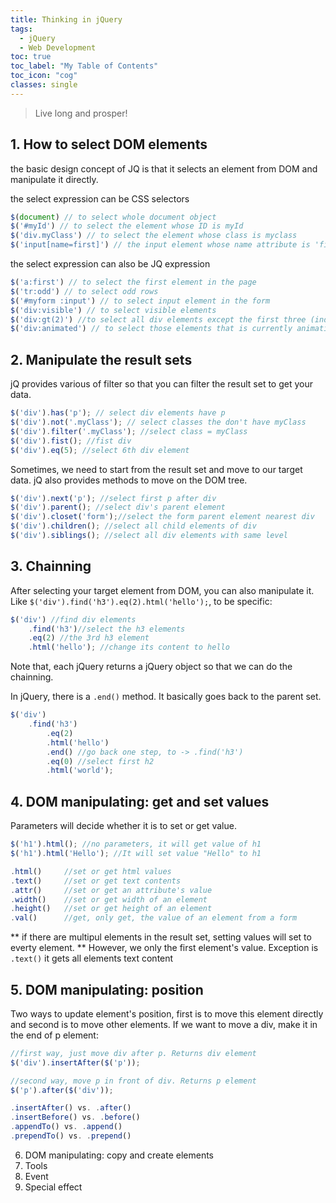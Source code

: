 ```yaml
---
title: Thinking in jQuery
tags: 
  - jQuery
  - Web Development
toc: true
toc_label: "My Table of Contents"
toc_icon: "cog"
classes: single
---
```


> Live long and prosper!

## 1. How to select DOM elements

the basic design concept of JQ is that it selects an element from DOM and manipulate it directly.

the select expression can be CSS selectors

```javascript
$(document) // to select whole document object
$('#myId') // to select the element whose ID is myId
$('div.myClass') // to select the element whose class is myclass
$('input[name=first]') // the input element whose name attribute is 'first'
```

the select expression can also be JQ expression
	
```javascript
$('a:first') // to select the first element in the page
$('tr:odd') // to select odd rows
$('#myform :input') // to select input element in the form
$('div:visible') // to select visible elements
$('div:gt(2)') //to select all div elements except the first three (index starts from 0)   
$('div:animated') // to select those elements that is currently animating
```

## 2. Manipulate the result sets

jQ provides various of filter so that you can filter the result set to get your data.

```javascript
$('div').has('p'); // select div elements have p 
$('div').not('.myClass'); // select classes the don't have myClass
$('div').filter('.myClass'); //select class = myClass
$('div').fist(); //fist div
$('div').eq(5); //select 6th div element
```

Sometimes, we need to start from the result set and move to our target data. jQ also provides methods to move on the DOM tree.

```javascript
$('div').next('p'); //select first p after div
$('div').parent(); //select div's parent element
$('div').closet('form');//select the form parent element nearest div
$('div').children(); //select all child elements of div
$('div').siblings(); //select all div elements with same level
```

## 3. Chainning 

After selecting your target element from DOM, you can also manipulate it. Like `$('div').find('h3').eq(2).html('hello');`, to be specific:

```javascript
$('div') //find div elements
    .find('h3')//select the h3 elements
    .eq(2) //the 3rd h3 element
    .html('hello'); //change its content to hello
```

Note that, each jQuery returns a jQuery object so that we can do the chainning.

In jQuery, there is a `.end()` method. It basically goes back to the parent set.

```javascript
$('div') 
    .find('h3')
        .eq(2) 
        .html('hello')
        .end() //go back one step, to -> .find('h3')
        .eq(0) //select first h2
        .html('world');
```

## 4. DOM manipulating: get and set values

Parameters will decide whether it is to set or get value.

```javascript
$('h1').html(); //no parameters, it will get value of h1
$('h1').html('Hello'); //It will set value "Hello" to h1
```
```javascript
.html()     //set or get html values
.text()     //set or get text contents
.attr()     //set or get an attribute's value
.width()    //set or get width of an element
.height()   //set or get height of an element
.val()      //get, only get, the value of an element from a form
```

** if there are multipul elements in the result set, setting values will set to everty element.
** However, we only the first element's value. Exception is `.text()` it gets all elements text content 

## 5. DOM manipulating: position

Two ways to update element's position, first is to move this element directly and second is to move other elements.
If we want to move a div, make it in the end of p element: 

```javascript
//first way, just move div after p. Returns div element
$('div').insertAfter($('p'));

//second way, move p in front of div. Returns p element
$('p').after($('div'));
```

```javascript
.insertAfter() vs. .after() 
.insertBefore() vs. .before()
.appendTo() vs. .append()
.prependTo() vs. .prepend()
```
6. DOM manipulating: copy and create  elements
7. Tools
8. Event
9. Special effect

